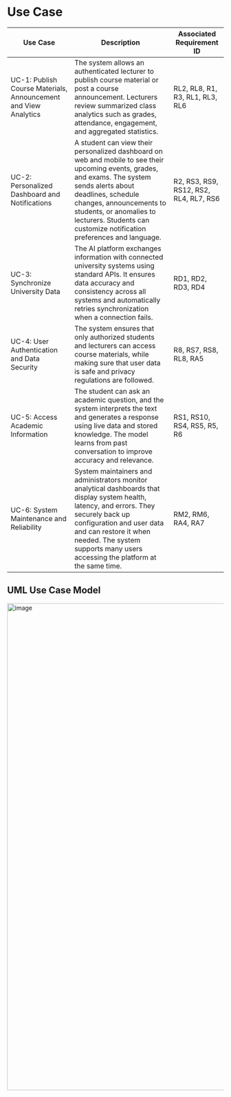 # Use Case

| Use Case | Description | Associated Requirement ID |
|----------|-------------|---------------------------|
| UC-1: Publish Course Materials, Announcement and View Analytics | The system allows an authenticated lecturer to publish course material or post a course announcement. Lecturers review summarized class analytics such as grades, attendance, engagement, and aggregated statistics. | RL2, RL8, R1, R3, RL1, RL3, RL6 |
| UC-2: Personalized Dashboard and Notifications | A student can view their personalized dashboard on web and mobile to see their upcoming events, grades, and exams. The system sends alerts about deadlines, schedule changes, announcements to students, or anomalies to lecturers. Students can customize notification preferences and language. | R2, RS3, RS9, RS12, RS2, RL4, RL7, RS6 |
| UC-3: Synchronize University Data | The AI platform exchanges information with connected university systems using standard APIs. It ensures data accuracy and consistency across all systems and automatically retries synchronization when a connection fails. | RD1, RD2, RD3, RD4 |
| UC-4: User Authentication and Data Security | The system ensures that only authorized students and lecturers can access course materials, while making sure that user data is safe and privacy regulations are followed. | R8, RS7, RS8, RL8, RA5 |
| UC-5: Access Academic Information | The student can ask an academic question, and the system interprets the text and generates a response using live data and stored knowledge. The model learns from past conversation to improve accuracy and relevance. | RS1, RS10, RS4, RS5, R5, R6 |
| UC-6: System Maintenance and Reliability | System maintainers and administrators monitor analytical dashboards that display system health, latency, and errors. They securely back up configuration and user data and can restore it when needed. The system supports many users accessing the platform at the same time. | RM2, RM6, RA4, RA7 |


## UML Use Case Model
<img width="1342" height="1132" alt="image" src="https://github.com/user-attachments/assets/f6e8a98c-1669-4d1e-a500-4e2e45d53db3" />
